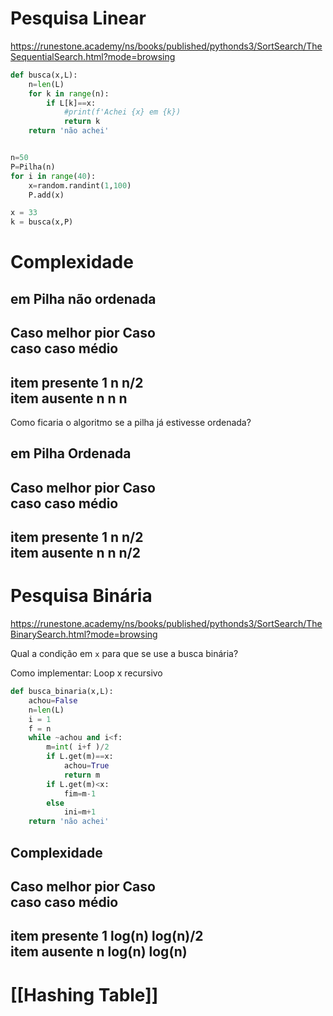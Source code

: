 
# Pesquisa Linear

https://runestone.academy/ns/books/published/pythonds3/SortSearch/TheSequentialSearch.html?mode=browsing


```python
def busca(x,L):
    n=len(L)
    for k in range(n):
        if L[k]==x:
            #print(f'Achei {x} em {k})
            return k      
    return 'não achei'


n=50
P=Pilha(n)
for i in range(40):
    x=random.randint(1,100)
    P.add(x)

x = 33
k = busca(x,P)
```

# Complexidade

## em Pilha não ordenada  

Caso           melhor   pior  Caso  
                caso    caso  médio  
------------------------------------
 item presente    1       n     n/2  
 item ausente     n       n      n  
------------------------------------

Como ficaria o algoritmo se a pilha já estivesse ordenada?

## em Pilha Ordenada

Caso           melhor   pior  Caso  
                caso    caso  médio  
------------------------------------
 item presente    1       n     n/2  
 item ausente     n       n     n/2  
------------------------------------





# Pesquisa Binária

https://runestone.academy/ns/books/published/pythonds3/SortSearch/TheBinarySearch.html?mode=browsing


Qual a condição em `x` para que se use a busca binária?

Como implementar:  Loop x recursivo

```python
def busca_binaria(x,L):
    achou=False
    n=len(L)
    i = 1
    f = n
    while ~achou and i<f:
        m=int( i+f )/2
        if L.get(m)==x:
            achou=True
            return m
        if L.get(m)<x:
            fim=m-1
        else
            ini=m+1
    return 'não achei'

```

## Complexidade

Caso           melhor   pior      Caso  
                caso    caso      médio  
------------------------------------------
 item presente    1      log(n)  log(n)/2  
 item ausente     n      log(n)  log(n)
------------------------------------


# [[Hashing Table]]


